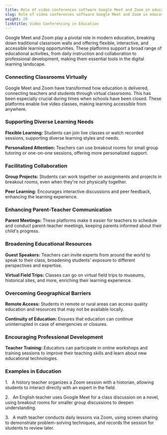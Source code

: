 ```yaml
---
title: Role of video conferences software Google Meet and Zoom in education
slug: Role of video conferences software Google Meet and Zoom in education
weight: 20
linktitle: Video Conferencing in Education
---
```


Google Meet and Zoom play a pivotal role in modern education, breaking down traditional classroom walls and offering flexible, interactive, and accessible learning opportunities. These platforms support a broad range of educational activities, from daily instruction and collaboration to professional development, making them essential tools in the digital learning landscape.

### Connecting Classrooms Virtually

Google Meet and Zoom have transformed how education is delivered, connecting teachers and students through virtual classrooms. This has been especially crucial during times when schools have been closed. These platforms enable live video classes, making learning accessible from anywhere.

### Supporting Diverse Learning Needs

**Flexible Learning:** Students can join live classes or watch recorded sessions, supporting diverse learning styles and needs.

**Personalized Attention:** Teachers can use breakout rooms for small group tutoring or one-on-one sessions, offering more personalized support.

### Facilitating Collaboration

**Group Projects:** Students can work together on assignments and projects in breakout rooms, even when they're not physically together.

**Peer Learning:** Encourages interactive discussions and peer feedback, enhancing the learning experience.

### Enhancing Parent-Teacher Communication

**Parent Meetings:** These platforms make it easier for teachers to schedule and conduct parent-teacher meetings, keeping parents informed about their child's progress.

### Broadening Educational Resources

**Guest Speakers:** Teachers can invite experts from around the world to speak to their class, broadening students' exposure to different perspectives and expertise.

**Virtual Field Trips:** Classes can go on virtual field trips to museums, historical sites, and more, enriching their learning experience.

### Overcoming Geographical Barriers

**Remote Access:** Students in remote or rural areas can access quality education and resources that may not be available locally.

**Continuity of Education:** Ensures that education can continue uninterrupted in case of emergencies or closures.

### Encouraging Professional Development

**Teacher Training:** Educators can participate in online workshops and training sessions to improve their teaching skills and learn about new educational technologies.

### Examples in Education

1.   A history teacher organizes a Zoom session with a historian, allowing students to interact directly with an expert in the field.

2.   An English teacher uses Google Meet for a class discussion on a novel, using breakout rooms for smaller group discussions to deepen understanding.

3.   A math teacher conducts daily lessons via Zoom, using screen sharing to demonstrate problem-solving techniques, and records the session for students to review later.
